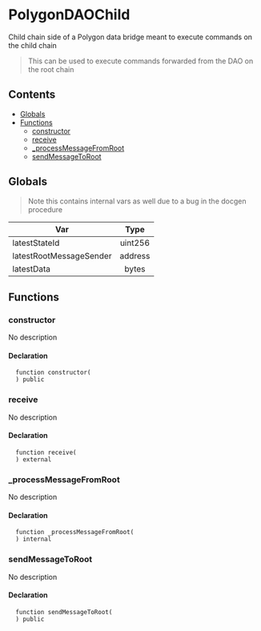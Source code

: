 # PolygonDAOChild


Child chain side of a Polygon data bridge meant to execute commands on the child chain

> This can be used to execute commands forwarded from the DAO on the root chain

## Contents
<!-- START doctoc generated TOC please keep comment here to allow auto update -->
<!-- DON'T EDIT THIS SECTION, INSTEAD RE-RUN doctoc TO UPDATE -->

- [Globals](#globals)
- [Functions](#functions)
  - [constructor](#constructor)
  - [receive](#receive)
  - [_processMessageFromRoot](#_processmessagefromroot)
  - [sendMessageToRoot](#sendmessagetoroot)

<!-- END doctoc generated TOC please keep comment here to allow auto update -->

## Globals

> Note this contains internal vars as well due to a bug in the docgen procedure

| Var | Type |
| --- | :---: |
| latestStateId | uint256 |
| latestRootMessageSender | address |
| latestData | bytes |



## Functions

### constructor
No description


#### Declaration
```solidity
  function constructor(
  ) public
```



### receive
No description


#### Declaration
```solidity
  function receive(
  ) external
```



### _processMessageFromRoot
No description


#### Declaration
```solidity
  function _processMessageFromRoot(
  ) internal
```



### sendMessageToRoot
No description


#### Declaration
```solidity
  function sendMessageToRoot(
  ) public
```





